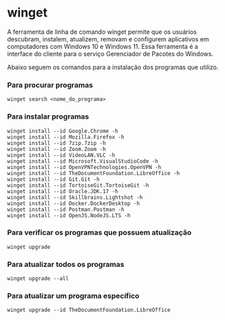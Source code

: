 # winget
A ferramenta de linha de comando winget permite que os usuários descubram, instalem, atualizem, removam e configurem aplicativos em computadores com Windows 10 e Windows 11. Essa ferramenta é a interface do cliente para o serviço Gerenciador de Pacotes do Windows.

Abaixo seguem os comandos para a instalação dos programas que utilizo.

### Para procurar programas
~~~
winget search <nome_do_programa>
~~~

### Para instalar programas
~~~
winget install --id Google.Chrome -h
winget install --id Mozilla.Firefox -h
winget install --id 7zip.7zip -h
winget install --id Zoom.Zoom -h
winget install --id VideoLAN.VLC -h
winget install --id Microsoft.VisualStudioCode -h
winget install --id OpenVPNTechnologies.OpenVPN -h
winget install --id TheDocumentFoundation.LibreOffice -h
winget install --id Git.Git -h
winget install --id TortoiseGit.TortoiseGit -h
winget install --id Oracle.JDK.17 -h
winget install --id Skillbrains.Lightshot -h
winget install --id Docker.DockerDesktop -h
winget install --id Postman.Postman -h
winget install --id OpenJS.NodeJS.LTS -h
~~~

### Para verificar os programas que possuem atualização
~~~
winget upgrade
~~~

### Para atualizar todos os programas
~~~
winget upgrade --all
~~~

### Para atualizar um programa específico
~~~
winget upgrade --id TheDocumentFoundation.LibreOffice
~~~
